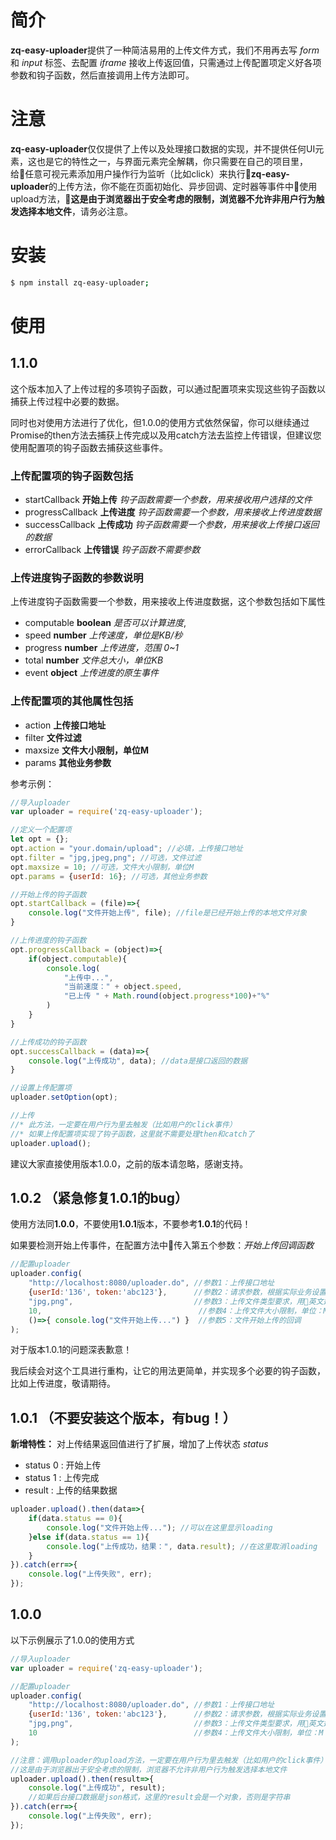 # 简介
**zq-easy-uploader**提供了一种简洁易用的上传文件方式，我们不用再去写 *form* 和 *input* 标签、去配置 *iframe* 接收上传返回值，只需通过上传配置项定义好各项参数和钩子函数，然后直接调用上传方法即可。

# 注意
**zq-easy-uploader**仅仅提供了上传以及处理接口数据的实现，并不提供任何UI元素，这也是它的特性之一，与界面元素完全解耦，你只需要在自己的项目里，给任意可视元素添加用户操作行为监听（比如click）来执行**zq-easy-uploader**的上传方法，你不能在页面初始化、异步回调、定时器等事件中使用upload方法，**这是由于浏览器出于安全考虑的限制，浏览器不允许非用户行为触发选择本地文件**，请务必注意。

# 安装
```sh
$ npm install zq-easy-uploader;
```

# 使用
## 1.1.0
这个版本加入了上传过程的多项钩子函数，可以通过配置项来实现这些钩子函数以捕获上传过程中必要的数据。

同时也对使用方法进行了优化，但1.0.0的使用方式依然保留，你可以继续通过Promise的then方法去捕获上传完成以及用catch方法去监控上传错误，但建议您使用配置项的钩子函数去捕获这些事件。

### 上传配置项的钩子函数包括
- startCallback   **开始上传** *钩子函数需要一个参数，用来接收用户选择的文件*
- progressCallback   **上传进度** *钩子函数需要一个参数，用来接收上传进度数据*
- successCallback   **上传成功** *钩子函数需要一个参数，用来接收上传接口返回的数据*
- errorCallback   **上传错误** *钩子函数不需要参数*

### 上传进度钩子函数的参数说明
上传进度钩子函数需要一个参数，用来接收上传进度数据，这个参数包括如下属性
- computable   **boolean** *是否可以计算进度*,
- speed   **number** *上传速度，单位是KB/秒*
- progress   **number** *上传进度，范围 0~1*
- total   **number** *文件总大小，单位KB*
- event   **object** *上传进度的原生事件*

### 上传配置项的其他属性包括
- action   **上传接口地址**
- filter   **文件过滤**
- maxsize   **文件大小限制，单位M**
- params   **其他业务参数**

参考示例：
```js
//导入uploader
var uploader = require('zq-easy-uploader');

//定义一个配置项
let opt = {};
opt.action = "your.domain/upload"; //必填，上传接口地址
opt.filter = "jpg,jpeg,png"; //可选，文件过滤
opt.maxsize = 10; //可选，文件大小限制，单位M
opt.params = {userId: 16}; //可选，其他业务参数

//开始上传的钩子函数
opt.startCallback = (file)=>{
    console.log("文件开始上传", file); //file是已经开始上传的本地文件对象
}

//上传进度的钩子函数
opt.progressCallback = (object)=>{
    if(object.computable){
        console.log(
            "上传中...", 
            "当前速度：" + object.speed, 
            "已上传 " + Math.round(object.progress*100)+"%"
        )
    }
}

//上传成功的钩子函数
opt.successCallback = (data)=>{
    console.log("上传成功", data); //data是接口返回的数据
}

//设置上传配置项
uploader.setOption(opt);

//上传
//* 此方法，一定要在用户行为里去触发（比如用户的click事件）
//* 如果上传配置项实现了钩子函数，这里就不需要处理then和catch了
uploader.upload();
```

建议大家直接使用版本1.0.0，之前的版本请忽略，感谢支持。

## 1.0.2 （紧急修复1.0.1的bug）
使用方法同**1.0.0**，不要使用**1.0.1**版本，不要参考**1.0.1**的代码！

如果要检测开始上传事件，在配置方法中传入第五个参数：*开始上传回调函数*
```js
//配置uploader
uploader.config(
    "http://localhost:8080/uploader.do", //参数1：上传接口地址
    {userId:'136', token:'abc123'},      //参数2：请求参数，根据实际业务设置，不需要就传{}
    "jpg,png",                           //参数3：上传文件类型要求，用英文逗号分隔，不需要过滤就传空
    10,                                   //参数4：上传文件大小限制，单位：M
    ()=>{ console.log("文件开始上传...") }  //参数5：文件开始上传的回调
);
```

对于版本1.0.1的问题深表歉意！

我后续会对这个工具进行重构，让它的用法更简单，并实现多个必要的钩子函数，比如上传进度，敬请期待。

## 1.0.1 （不要安装这个版本，有bug！）
**新增特性：** 对上传结果返回值进行了扩展，增加了上传状态 *status*
- status 0 : 开始上传
- status 1 : 上传完成
- result : 上传的结果数据

```js
uploader.upload().then(data=>{
    if(data.status == 0){
        console.log("文件开始上传..."); //可以在这里显示loading
    }else if(data.status == 1){
        console.log("上传成功，结果：", data.result); //在这里取消loading
    }
}).catch(err=>{
    console.log("上传失败", err);
});
```

## 1.0.0
以下示例展示了1.0.0的使用方式
```js
//导入uploader
var uploader = require('zq-easy-uploader');

//配置uploader
uploader.config(
    "http://localhost:8080/uploader.do", //参数1：上传接口地址
    {userId:'136', token:'abc123'},      //参数2：请求参数，根据实际业务设置，不需要就传{}
    "jpg,png",                           //参数3：上传文件类型要求，用英文逗号分隔，不需要过滤就传空
    10                                   //参数4：上传文件大小限制，单位：M
);

//注意：调用uploader的upload方法，一定要在用户行为里去触发（比如用户的click事件）
//这是由于浏览器出于安全考虑的限制，浏览器不允许非用户行为触发选择本地文件
uploader.upload().then(result=>{
    console.log("上传成功", result);
    //如果后台接口数据是json格式，这里的result会是一个对象，否则是字符串
}).catch(err=>{
    console.log("上传失败", err);
});
```